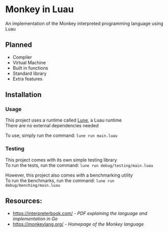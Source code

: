 # Monkey in Luau
An implementation of the Monkey interpreted programming language using Luau

## Planned
* Compiler
* Virtual Machine
* Built in functions
* Standard library
* Extra features

## Installation
### Usage
This project uses a runtime called [Lune](https://github.com/lune-org/lune), a Luau runtime <br />
There are no external dependencies needed <br />

To use, simply run the command: ``lune run main.luau`` <br />

### Testing
This project comes with its own simple testing library  <br /> 
To run the tests, run the command: ``lune run debug/testing/main.luau`` <br /> 

However, this project also comes with a benchmarking utility <br />
To run the benchmarks, run the command: ``lune run debug/benching/main.luau`` <br />

## Resources:
* https://interpreterbook.com/ - *PDF explaining the language and implementation in Go*
* https://monkeylang.org/ - *Homepage of the Monkey language*